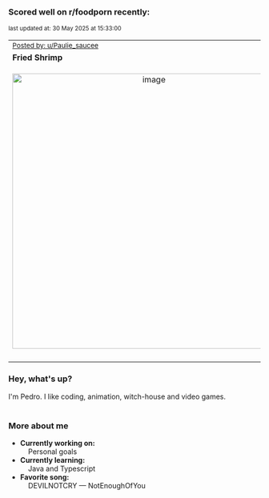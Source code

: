 ### Scored well on r/foodporn recently:

<p align="left"><sub>last updated at: 30 May 2025 at 15:33:00</sub></p>

|   |
| --- |
| <sub>[Posted by: u/Paulie_saucee][source]</sub> |
| **Fried Shrimp** | 
|<p align="center"> <img alt="image" src="https://i.redd.it/qnbz3h6x1k1f1.jpeg" width="550" /> </p>|
|   |

### Hey, what's up?

I'm Pedro. I like coding, animation, witch-house and video games.<br><br>

### More about me
- **Currently working on:**  
&nbsp;&nbsp;&nbsp;&nbsp;Personal goals
- **Currently learning:**  
&nbsp;&nbsp;&nbsp;&nbsp;Java and Typescript
- **Favorite song:**  
&nbsp;&nbsp;&nbsp;&nbsp;DEVILNOTCRY — NotEnoughOfYou<br><br>

  



  
  
  
[linkedin]: https://linkedin.com/in/pedro-h-r-gomes-8a487b14a/
[gmail]: mailto:pilique11@gmail.com
[source]: https://reddit.com/r/FoodPorn/comments/1kplzes/fried_shrimp/
[redditAPI]: https://www.reddit.com/dev/api/